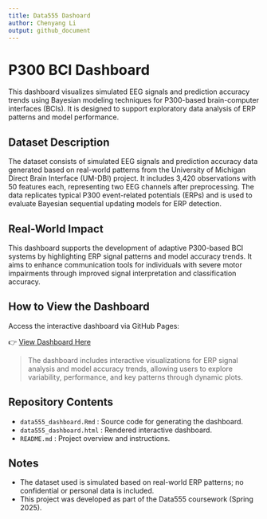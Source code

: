 ```yaml
---
title: Data555 Dashoard
author: Chenyang Li
output: github_document
---
```


# P300 BCI Dashboard

This dashboard visualizes simulated EEG signals and prediction accuracy trends using Bayesian modeling techniques for P300-based brain-computer interfaces (BCIs). It is designed to support exploratory data analysis of ERP patterns and model performance.

## Dataset Description
The dataset consists of simulated EEG signals and prediction accuracy data generated based on real-world patterns from the University of Michigan Direct Brain Interface (UM-DBI) project. It includes 3,420 observations with 50 features each, representing two EEG channels after preprocessing. The data replicates typical P300 event-related potentials (ERPs) and is used to evaluate Bayesian sequential updating models for ERP detection.

## Real-World Impact
This dashboard supports the development of adaptive P300-based BCI systems by highlighting ERP signal patterns and model accuracy trends. It aims to enhance communication tools for individuals with severe motor impairments through improved signal interpretation and classification accuracy.

## How to View the Dashboard
Access the interactive dashboard via GitHub Pages:

👉 [View Dashboard Here](...)

> The dashboard includes interactive visualizations for ERP signal analysis and model accuracy trends, allowing users to explore variability, performance, and key patterns through dynamic plots.

## Repository Contents
- `data555_dashboard.Rmd` : Source code for generating the dashboard.
- `data555_dashboard.html` : Rendered interactive dashboard.
- `README.md` : Project overview and instructions.

## Notes
- The dataset used is simulated based on real-world ERP patterns; no confidential or personal data is included.
- This project was developed as part of the Data555 coursework (Spring 2025).

